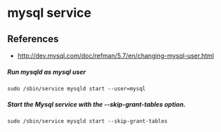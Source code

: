 # mysql service

## References
* http://dev.mysql.com/doc/refman/5.7/en/changing-mysql-user.html

##### Run mysqld as mysql user
```
sudo /sbin/service mysqld start --user=mysql
```

##### Start the Mysql service with the --skip-grant-tables option.
```
sudo /sbin/service mysqld start --skip-grant-tables
```
